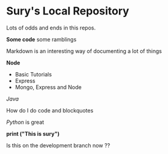 # Sury's Local Repository

Lots of odds and ends in this repos.

__Some code__ some ramblings

Markdown is an interesting way of documenting a lot of things

__Node__

- Basic Tutorials
- Express
- Mongo, Express and Node

_Java_



How do I do code and blockquotes

_Python_ is great 

__print ("This is sury")__ 

Is this on the development branch now ??

